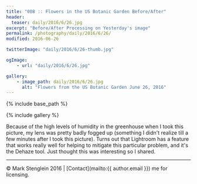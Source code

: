 ```yaml
---
title: "008 :: Flowers in the US Botanic Garden Before/After"
header:
  teaser: daily/2016/6/26.jpg
excerpt: "Before/After Processing on Yesterday's image"
permalink: /photography/daily/2016/6/26/
modified: 2016-06-26

twitterImage: "daily/2016/6/26-thumb.jpg"

ogImage:
    - url: "daily/2016/6/26.jpg"

gallery:
    - image_path: daily/2016/6/26.jpg
      alt: "Flowers from the US Botanic Garden June 26, 2016"
---
```


{% include base_path %}

{% include gallery %}

Because of the high levels of humidity in the greenhouse when I took this picture,
my lens was pretty badly fogged up (something I didn't realize till a few minutes
after I took this picture). Turns out that Lightroom has a feature that works
really well for helping to mitigate this particular problem, and it's the Dehaze
tool. Just thought this was interesting so I shared.

---

&copy; Mark Stenglein 2016 \| [Contact](mailto:{{ author.email }}) me for licensing.
